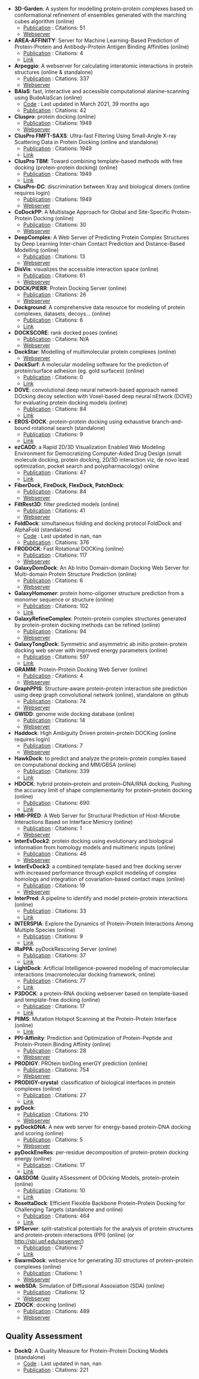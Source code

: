 - **3D-Garden**: A system for modelling protein-protein complexes based on conformational refinement of ensembles generated with the marching cubes algorithm (online)
	- [Publication](https://doi.org/10.1093/bioinformatics/btn093) : Citations: 51
	- [Webserver](http://www.sbg.bio.ic.ac.uk/~3dgarden/)
- **AREA-AFFINITY**: Server for Machine Learning-Based Prediction of Protein-Protein and Antibody-Protein Antigen Binding Affinities (online)
	- [Publication](https://doi.org/10.1021/acs.jcim.2c01499) : Citations: 4
	- [Link](https://affinity.cuhk.edu.cn/)
- **Arpeggio**: A webserver for calculating interatomic interactions in protein structures (online & standalone)
	- [Publication](https://doi.org/10.1016/j.jmb.2016.12.004) : Citations: 337
	- [Webserver](http://biosig.unimelb.edu.au/arpeggioweb/)
- **BAlaS**: fast, interactive and accessible computational alanine-scanning using BudeAlaScan (online)
	- [Code](https://github.com/wells-wood-research/balas) : Last updated in March 2021, 39 months ago
	- [Publication](https://doi.org/10.1093/bioinformatics/btaa026) : Citations: 42
- **Cluspro**: protein docking (online)
	- [Publication](https://doi.org/10.1038%2Fnprot.2016.169) : Citations: 1949
	- [Webserver](https://cluspro.bu.edu/login.php)
- **ClusPro FMFT-SAXS**: Ultra-fast Filtering Using Small-Angle X-ray Scattering Data in Protein Docking (online and standalone)
	- [Publication](https://doi.org/10.1038%2Fnprot.2016.169) : Citations: 1949
	- [Link](https://beta.cluspro.org/)
- **ClusPro TBM**: Toward combining template-based methods with free docking (protein-protein docking) (online)
	- [Publication](https://doi.org/10.1038%2Fnprot.2016.169) : Citations: 1949
	- [Link](https://tbm.cluspro.org/)
- **ClusPro-DC**: discrimination between Xray and biological dimers (online requires login)
	- [Publication](https://doi.org/10.1038%2Fnprot.2016.169) : Citations: 1949
	- [Webserver](https://cluspro.bu.edu/)
- **CoDockPP**: A Multistage Approach for Global and Site-Specific Protein-Protein Docking (online)
	- [Publication](https://doi.org/10.1021/acs.jcim.9b00445) : Citations: 30
	- [Webserver](http://codockpp.schanglab.org.cn/)
- **DeepComplex**: A Web Server of Predicting Protein Complex Structures by Deep Learning Inter-chain Contact Prediction and Distance-Based Modelling (online)
	- [Publication](https://doi.org/10.3389/fmolb.2021.716973) : Citations: 13
	- [Webserver](http://tulip.rnet.missouri.edu/deepcomplex/web_index.html)
- **DisVis**: visualizes the accessible interaction space (online)
	- [Publication](https://doi.org/10.1093/bioinformatics/btv333) : Citations: 61
	- [Webserver](http://milou.science.uu.nl/cgi/services/DISVIS/disvis/)
- **DOCK/PIERR**: Protein Docking Server (online)
	- [Publication](https://doi.org/10.1007/978-1-4939-0366-5_14) : Citations: 26
	- [Webserver](http://clsb.ices.utexas.edu/web/dock.html)
- **Dockground**: A comprehensive data resource for modeling of protein complexes, datasets, decoys... (online)
	- [Publication](https://doi.org/10.1002/pro.4481) : Citations: 6
	- [Link](http://dockground.compbio.ku.edu/)
- **DOCKSCORE**: rank docked poses (online)
	- [Publication](http://www.biomedcentral.com/1471-2105/16/127) : Citations: N/A
	- [Webserver](http://caps.ncbs.res.in/dockscore/)
- **DockStar**: Modelling of multimolecular protein complexes (online)
	- [Webserver](http://bioinfo3d.cs.tau.ac.il/DockStar/)
- **DockSurf**: A molecular modeling software for the prediction of protein/surface adhesion (eg. gold surfaces) (online)
	- [Publication](https://doi.org/10.1021/acs.jcim.3c00569) : Citations: 0
	- [Link](https://bioserv.rpbs.univ-paris-diderot.fr/services/DockSurf/)
- **DOVE**: convolutional deep neural network-based approach named DOcking decoy selection with Voxel-based deep neural nEtwork (DOVE) for evaluating protein docking models (online)
	- [Publication](https://doi.org/10.1093/bioinformatics/btz870) : Citations: 84
	- [Link](http://kiharalab.org/dove/)
- **EROS-DOCK**: protein–protein docking using exhaustive branch-and-bound rotational search (standalone)
	- [Publication](doi:10.1093/bioinformatics/btz434) : Citations: 9
	- [Link](http://erosdock.loria.fr/)
- **ezCADD**: a Rapid 2D/3D Visualization Enabled Web Modeling Environment for Democratizing Computer-Aided Drug Design (small molecule docking, protein docking, 2D/3D interaction viz, de novo lead optimization, pocket search and polypharmacology) online
	- [Publication](https://doi.org/10.1021/acs.jcim.8b00633) : Citations: 47
	- [Link](http://www.dxulab.org/software)
- **FiberDock, FireDock, FlexDock, PatchDock**: 
	- [Publication](https://doi.org/10.1093/nar/gkq373) : Citations: 84
	- [Webserver](http://bioinfo3d.cs.tau.ac.il/wk/index.php/Servers_%26_Software)
- **FiltRest3D**: filter predicted models (online)
	- [Publication](doi:10.1371/journal.pcbi.1008309) : Citations: 41
	- [Webserver](http://filtrest3d.genesilico.pl/filtrest3d/help.html)
- **FoldDock**: simultaneous folding and docking protocol FoldDock and AlphaFold (standalone)
	- [Code](https://gitlab.com/ElofssonLab/FoldDock/) : Last updated in nan, nan
	- [Publication](http://dx.doi.org/10.1038/s41467-022-28865-w) : Citations: 376
- **FRODOCK**: Fast Rotational DOCKing (online)
	- [Publication](https://doi.org/10.1093/bioinformatics/btw141) : Citations: 117
	- [Webserver](http://frodock.chaconlab.org/)
- **GalaxyDomDock**: An Ab Initio Domain-domain Docking Web Server for Multi-domain Protein Structure Prediction (online)
	- [Publication](https://doi.org/10.1016/j.jmb.2022.167508) : Citations: 6
	- [Webserver](http://galaxy.seoklab.org/domdock)
- **GalaxyHomomer**: protein homo-oligomer structure prediction from a monomer sequence or structure (online)
	- [Publication](https://doi.org/10.1093/nar/gkx246) : Citations: 102
	- [Link](http://galaxy.seoklab.org/cgi-bin/submit.cgi?type=HOMOMER)
- **GalaxyRefineComplex**: Protein-protein complex structures generated by protein-protein docking methods can be refined (online)
	- [Publication](https://doi.org/10.1038%2Fsrep32153) : Citations: 94
	- [Webserver](http://galaxy.seoklab.org/cgi-bin/submit.cgi?type=COMPLEX)
- **GalaxyTongDock**: Symmetric and asymmetric ab initio protein-protein docking web server with improved energy parameters (online)
	- [Publication](https://doi.org/10.1093/nar/gks493) : Citations: 597
	- [Link](http://galaxy.seoklab.org/tongdock)
- **GRAMM**: Protein-Protein Docking Web Server (online)
	- [Publication](https://doi.org/10.1007/978-1-0716-3441-7_5) : Citations: 4
	- [Webserver](http://gramm.compbio.ku.edu/)
- **GraphPPIS**: Structure-aware protein-protein interaction site prediction using deep graph convolutional network (online), standalone on github
	- [Publication](https://doi.org/10.1093/bioinformatics/btab643) : Citations: 74
	- [Webserver](https://biomed.nscc-gz.cn/apps/GraphPPIS)
- **GWIDD**: genome wide docking database (online)
	- [Publication](https://doi.org/10.1186/1479-7364-6-7) : Citations: 14
	- [Webserver](http://gwidd.compbio.ku.edu/)
- **Haddock**: High Ambiguity Driven protein-protein DOCKing (online requires login)
	- [Publication](https://doi.org/10.21769%2FBioProtoc.3793) : Citations: 7
	- [Webserver](http://haddock.chem.uu.nl/)
- **HawkDock**: to predict and analyze the protein-protein complex based on computational docking and MM/GBSA (online)
	- [Publication](https://doi.org/10.1093/nar/gkz397) : Citations: 339
	- [Link](http://cadd.zju.edu.cn/hawkdock/)
- **HDOCK**: hybrid protein–protein and protein–DNA/RNA docking, Pushing the accuracy limit of shape complementarity for protein-protein docking (online)
	- [Publication](https://doi.org/10.1093%2Fnar%2Fgkx407) : Citations: 690
	- [Link](http://hdock.phys.hust.edu.cn/)
- **HMI-PRED**: A Web Server for Structural Prediction of Host-Microbe Interactions Based on Interface Mimicry (online)
	- [Publication](https://doi.org/10.1093/bioinformatics/btac633) : Citations: 1
	- [Webserver](https://interactome.ku.edu.tr/hmi/)
- **InterEvDock2**: protein docking using evolutionary and biological information from homology models and multimeric inputs (online)
	- [Publication](https://doi.org/10.1093%2Fnar%2Fgky377) : Citations: 46
	- [Webserver](http://bioserv.rpbs.univ-paris-diderot.fr/services/InterEvDock2/)
- **InterEvDock3**: a combined template-based and free docking server with increased performance through explicit modeling of complex homologs and integration of covariation-based contact maps (online)
	- [Publication](https://doi.org/10.1093%2Fnar%2Fgkab358) : Citations: 19
	- [Webserver](http://bioserv.rpbs.univ-paris-diderot.fr/services/InterEvDock3/)
- **InterPred**: A pipeline to identify and model protein-protein interactions (online)
	- [Publication](https://doi.org/10.1002/prot.25280) : Citations: 33
	- [Link](http://wallnerlab.org/InterPred)
- **INTERSPIA**: Explore the Dynamics of Protein-Protein Interactions Among Multiple Species (online)
	- [Publication](https://doi.org/10.1093/nar/gky378) : Citations: 9
	- [Link](http://bioinfo.konkuk.ac.kr/INTERSPIA/)
- **IRaPPA**: pyDockRescoring Server (online)
	- [Publication](https://doi.org/10.1093/bioinformatics/btx068) : Citations: 37
	- [Link](https://life.bsc.es/pid/pydockrescoring/)
- **LightDock**: Artificial Intelligence-powered modeling of macromolecular interactions (macromolecular docking framework, online)
	- [Publication](https://doi.org/10.1093/bioinformatics/btx555) : Citations: 77
	- [Link](https://server.lightdock.org/)
- **P3DOCK**: a protein-RNA docking webserver based on template-based and template-free docking (online)
	- [Publication](https://doi.org/10.1093/bioinformatics/btz478) : Citations: 17
	- [Link](http://www.rnabinding.com/P3DOCK/P3DOCK.html)
- **PIIMS**: Mutation Hotspot Scanning at the Protein-Protein Interface (online)
	- [Link](http://chemyang.ccnu.edu.cn/ccb/server/PIIMS/index.php)
- **PPI-Affinity**: Prediction and Optimization of Protein-Peptide and Protein-Protein Binding Affinity (online)
	- [Publication](https://doi.org/10.1021/acs.jproteome.2c00020) : Citations: 28
	- [Webserver](https://protdcal.zmb.uni-due.de/PPIAffinity)
- **PRODIGY**: PROtein binDIng enerGY prediction (online)
	- [Publication](https://doi.org/10.1093/bioinformatics/btw514) : Citations: 754
	- [Webserver](https://wenmr.science.uu.nl/prodigy/)
- **PRODIGY-crystal**: classification of biological interfaces in protein complexes (online)
	- [Publication](https://doi.org/10.1093/bioinformatics/btz437) : Citations: 27
	- [Link](https://wenmr.science.uu.nl/prodigy/)
- **pyDock**: 
	- [Publication](https://doi.org/10.1093/bioinformatics/btt262) : Citations: 210
	- [Webserver](https://life.bsc.es/pid/pydock/)
- **pyDockDNA**: A new web server for energy-based protein-DNA docking and scoring (online)
	- [Publication](https://doi.org/10.3389/fmolb.2022.988996) : Citations: 5
	- [Webserver](https://model3dbio.csic.es/pydockdna)
- **pyDockEneRes**: per-residue decomposition of protein-protein docking energy (online)
	- [Publication](https://doi.org/10.1093/bioinformatics/btz884) : Citations: 17
	- [Link](https://life.bsc.es/pid/pydockeneres)
- **QASDOM**: Quality ASsessment of DOcking Models, protein-protein (online)
	- [Publication](https://doi.org/10.1093/bioinformatics/btx591) : Citations: 10
	- [Link](http://qasdom.eimb.ru/qasdom.html)
- **RosettaDock**: Efficient Flexible Backbone Protein-Protein Docking for Challenging Targets (standalone and online)
	- [Publication](https://doi.org/10.1093%2Fnar%2Fgkn216) : Citations: 464
	- [Link](https://www.rosettacommons.org/)
- **SPServer**: split-statistical potentials for the analysis of protein structures and protein-protein interactions (PPI) (online) (or http://sbi.upf.edu/spserver/)
	- [Publication](https://doi.org/10.1186/s12859-020-03770-5) : Citations: 7
	- [Link](https://sbi.upf.edu/spserver/)
- **SwarmDock**: webservice for generating 3D structures of protein-protein complexes (online)
	- [Publication](https://doi.org/10.1007/978-1-0716-0708-4_11) : Citations: 1
	- [Webserver](http://bmm.crick.ac.uk/~SwarmDock/)
- **webSDA**: Simulation of Diffusional Assosiation (SDA) (online)
	- [Publication](https://doi.org/10.1093/nar/gkv335) : Citations: 12
	- [Webserver](https://websda.h-its.org/webSDA)
- **ZDOCK**: docking (online)
	- [Publication](https://doi.org/10.1371/journal.pone.0024657) : Citations: 489
	- [Webserver](http://zdock.umassmed.edu/)

## **Quality Assessment**
- **DockQ**: A Quality Measure for Protein-Protein Docking Models (standalone)
	- [Code](http://github.com/bjornwallner/DockQ/) : Last updated in nan, nan
	- [Publication](https://doi.org/10.1371/journal.pone.0161879) : Citations: 221
